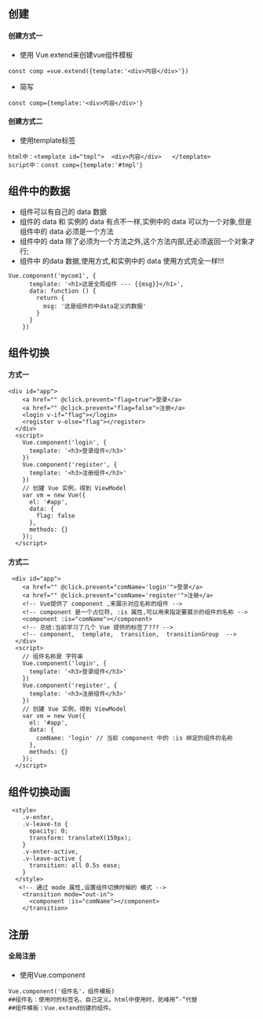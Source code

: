 ## 创建

#### 创建方式一

- 使用 Vue.extend来创建vue组件模板

~~~
const comp =vue.extend({template:'<div>内容</div>'})
~~~

- 简写

~~~
const comp={template:'<div>内容</div>'}
~~~

#### 创建方式二

- 使用template标签

~~~
html中：<template id="tmpl">  <div>内容</div>   </template>
script中：const comp={template:'#tmpl'}
~~~

## 组件中的数据

- 组件可以有自己的 data 数据
- 组件的 data 和 实例的 data 有点不一样,实例中的 data 可以为一个对象,但是 组件中的 data 必须是一个方法
- 组件中的 data 除了必须为一个方法之外,这个方法内部,还必须返回一个对象才行;
- 组件中 的data 数据,使用方式,和实例中的 data 使用方式完全一样!!! 

~~~
Vue.component('mycom1', {
      template: '<h1>这是全局组件 --- {{msg}}</h1>',
      data: function () {
        return {
          msg: '这是组件的中data定义的数据'
        }
      }
    })
~~~

## 组件切换

#### 方式一 

~~~
<div id="app">
    <a href="" @click.prevent="flag=true">登录</a>
    <a href="" @click.prevent="flag=false">注册</a>
    <login v-if="flag"></login>
    <register v-else="flag"></register>
  </div>
  <script>
    Vue.component('login', {
      template: '<h3>登录组件</h3>'
    })
    Vue.component('register', {
      template: '<h3>注册组件</h3>'
    })
    // 创建 Vue 实例，得到 ViewModel
    var vm = new Vue({
      el: '#app',
      data: {
        flag: false
      },
      methods: {}
    });
  </script>
~~~

#### 方式二

~~~
 <div id="app">
    <a href="" @click.prevent="comName='login'">登录</a>
    <a href="" @click.prevent="comName='register'">注册</a>
    <!-- Vue提供了 component ,来展示对应名称的组件 -->
    <!-- component 是一个占位符, :is 属性,可以用来指定要展示的组件的名称 -->
    <component :is="comName"></component>
    <!-- 总结:当前学习了几个 Vue 提供的标签了??? -->
    <!-- component,  template,  transition,  transitionGroup  -->
  </div>
  <script>
    // 组件名称是 字符串
    Vue.component('login', {
      template: '<h3>登录组件</h3>'
    })
    Vue.component('register', {
      template: '<h3>注册组件</h3>'
    })
    // 创建 Vue 实例，得到 ViewModel
    var vm = new Vue({
      el: '#app',
      data: {
        comName: 'login' // 当前 component 中的 :is 绑定的组件的名称
      },
      methods: {}
    });
  </script>
~~~

## 组件切换动画

~~~
 <style>
    .v-enter,
    .v-leave-to {
      opacity: 0;
      transform: translateX(150px);
    }
    .v-enter-active,
    .v-leave-active {
      transition: all 0.5s ease;
    }
  </style>
   <!-- 通过 mode 属性,设置组件切换时候的 模式 -->
    <transition mode="out-in">
      <component :is="comName"></component>
    </transition>
~~~



## 注册

#### 全局注册

- 使用Vue.component

~~~
Vue.component('组件名'，组件模板)
##组件名：使用时的标签名，自己定义。html中使用时，驼峰用“-”代替
##组件模板：Vue.extend创建的组件。
~~~






